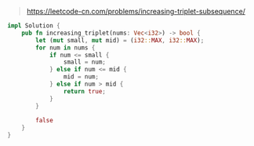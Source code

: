 > https://leetcode-cn.com/problems/increasing-triplet-subsequence/

``` rust
impl Solution {
    pub fn increasing_triplet(nums: Vec<i32>) -> bool {
        let (mut small, mut mid) = (i32::MAX, i32::MAX);
        for num in nums {
            if num <= small {
                small = num;
            } else if num <= mid {
                mid = num;
            } else if num > mid {
                return true;
            }
        }
        
        false
    }
}
```